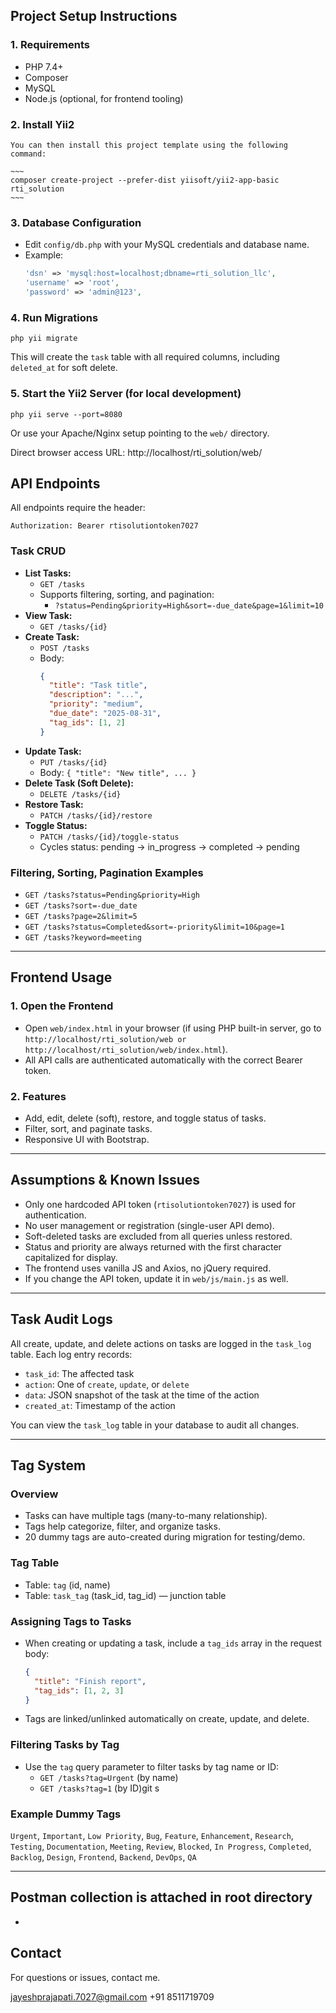 ## Project Setup Instructions

### 1. Requirements
- PHP 7.4+
- Composer
- MySQL
- Node.js (optional, for frontend tooling)

### 2. Install Yii2 
```
You can then install this project template using the following command:

~~~
composer create-project --prefer-dist yiisoft/yii2-app-basic rti_solution
~~~
```

### 3. Database Configuration
- Edit `config/db.php` with your MySQL credentials and database name.
- Example:
  ```php
  'dsn' => 'mysql:host=localhost;dbname=rti_solution_llc',
  'username' => 'root',
  'password' => 'admin@123',
  ```

### 4. Run Migrations
```
php yii migrate
```
This will create the `task` table with all required columns, including `deleted_at` for soft delete.

### 5. Start the Yii2 Server (for local development)
```
php yii serve --port=8080
```
Or use your Apache/Nginx setup pointing to the `web/` directory.

Direct browser access URL: http://localhost/rti_solution/web/

## API Endpoints
All endpoints require the header:

```
Authorization: Bearer rtisolutiontoken7027
```


### Task CRUD
- **List Tasks:**
  - `GET /tasks`
  - Supports filtering, sorting, and pagination:
    - `?status=Pending&priority=High&sort=-due_date&page=1&limit=10`
- **View Task:**
  - `GET /tasks/{id}`
- **Create Task:**
  - `POST /tasks`
  - Body:
    ```json
    {
      "title": "Task title",
      "description": "...",
      "priority": "medium",
      "due_date": "2025-08-31",
      "tag_ids": [1, 2]
    }
    ```
- **Update Task:**
  - `PUT /tasks/{id}`
  - Body: `{ "title": "New title", ... }`
- **Delete Task (Soft Delete):**
  - `DELETE /tasks/{id}`
- **Restore Task:**
  - `PATCH /tasks/{id}/restore`
- **Toggle Status:**
  - `PATCH /tasks/{id}/toggle-status`
  - Cycles status: pending → in_progress → completed → pending

### Filtering, Sorting, Pagination Examples
- `GET /tasks?status=Pending&priority=High`
- `GET /tasks?sort=-due_date`
- `GET /tasks?page=2&limit=5`
- `GET /tasks?status=Completed&sort=-priority&limit=10&page=1`
- `GET /tasks?keyword=meeting`

---

## Frontend Usage

### 1. Open the Frontend
- Open `web/index.html` in your browser (if using PHP built-in server, go to `http://localhost/rti_solution/web or http://localhost/rti_solution/web/index.html`).
- All API calls are authenticated automatically with the correct Bearer token.

### 2. Features
- Add, edit, delete (soft), restore, and toggle status of tasks.
- Filter, sort, and paginate tasks.
- Responsive UI with Bootstrap.

---

## Assumptions & Known Issues
- Only one hardcoded API token (`rtisolutiontoken7027`) is used for authentication.
- No user management or registration (single-user API demo).
- Soft-deleted tasks are excluded from all queries unless restored.
- Status and priority are always returned with the first character capitalized for display.
- The frontend uses vanilla JS and Axios, no jQuery required.
- If you change the API token, update it in `web/js/main.js` as well.

---

## Task Audit Logs

All create, update, and delete actions on tasks are logged in the `task_log` table. Each log entry records:
- `task_id`: The affected task
- `action`: One of `create`, `update`, or `delete`
- `data`: JSON snapshot of the task at the time of the action
- `created_at`: Timestamp of the action

You can view the `task_log` table in your database to audit all changes.

---


## Tag System

### Overview
- Tasks can have multiple tags (many-to-many relationship).
- Tags help categorize, filter, and organize tasks.
- 20 dummy tags are auto-created during migration for testing/demo.

### Tag Table
- Table: `tag` (id, name)
- Table: `task_tag` (task_id, tag_id) — junction table

### Assigning Tags to Tasks
- When creating or updating a task, include a `tag_ids` array in the request body:
  ```json
  {
    "title": "Finish report",
    "tag_ids": [1, 2, 3]
  }
  ```
- Tags are linked/unlinked automatically on create, update, and delete.

### Filtering Tasks by Tag
- Use the `tag` query parameter to filter tasks by tag name or ID:
  - `GET /tasks?tag=Urgent` (by name)
  - `GET /tasks?tag=1` (by ID)git s

### Example Dummy Tags
`Urgent`, `Important`, `Low Priority`, `Bug`, `Feature`, `Enhancement`, `Research`, `Testing`, `Documentation`, `Meeting`, `Review`, `Blocked`, `In Progress`, `Completed`, `Backlog`, `Design`, `Frontend`, `Backend`, `DevOps`, `QA`

---


## Postman collection is attached in root directory 
- 

## Contact
For questions or issues, contact me.

jayeshprajapati.7027@gmail.com
+91 8511719709
